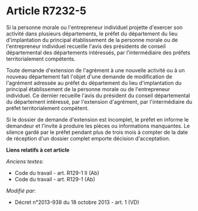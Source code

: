 # Article R7232-5

Si la personne morale ou l'entrepreneur individuel projette d'exercer son activité dans plusieurs départements, le préfet du
département du lieu d'implantation du principal établissement de la personne morale ou de l'entrepreneur individuel recueille
l'avis des présidents de conseil départemental des départements intéressés, par l'intermédiaire des préfets territorialement
compétents. 

Toute demande d'extension de l'agrément à une nouvelle activité ou à un nouveau département fait l'objet d'une demande de
modification de l'agrément adressée au préfet du département du lieu d'implantation du principal établissement de la personne
morale ou de l'entrepreneur individuel. Ce dernier recueille l'avis du président du conseil départemental du département
intéressé, par l'extension d'agrément, par l'intermédiaire du préfet territorialement compétent. 

Si le dossier de demande d'extension est incomplet, le préfet en informe le demandeur et l'invite à produire les pièces ou
informations manquantes. Le silence gardé par le préfet pendant plus de trois mois à compter de la date de réception d'un
dossier complet emporte décision d'acceptation.

**Liens relatifs à cet article**

_Anciens textes_:

  - Code du travail - art. R129-1 II (Ab)
  - Code du travail - art. R129-1 (Ab)

_Modifié par_:

  - Décret n°2013-938 du 18 octobre 2013 - art. 1 (VD)
